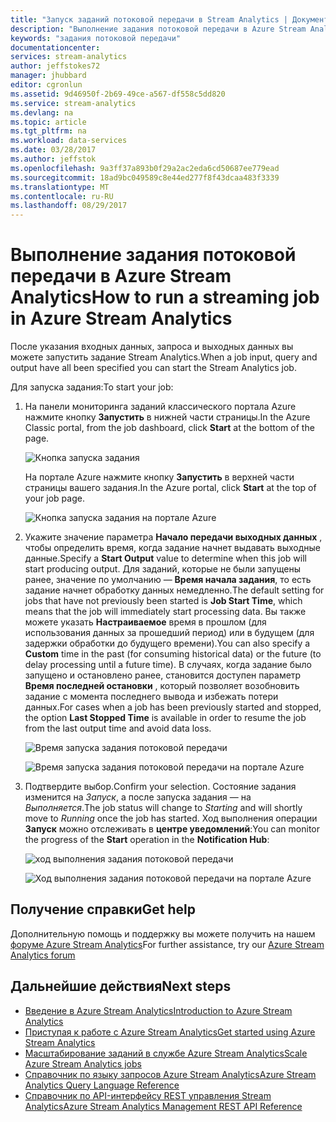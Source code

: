 ```yaml
---
title: "Запуск заданий потоковой передачи в Stream Analytics | Документация Майкрософт"
description: "Выполнение задания потоковой передачи в Azure Stream Analytics | сегмент схемы обучения."
keywords: "задания потоковой передачи"
documentationcenter: 
services: stream-analytics
author: jeffstokes72
manager: jhubbard
editor: cgronlun
ms.assetid: 9d46950f-2b69-49ce-a567-df558c5dd820
ms.service: stream-analytics
ms.devlang: na
ms.topic: article
ms.tgt_pltfrm: na
ms.workload: data-services
ms.date: 03/28/2017
ms.author: jeffstok
ms.openlocfilehash: 9a3ff37a893b0f29a2ac2eda6cd50687ee779ead
ms.sourcegitcommit: 18ad9bc049589c8e44ed277f8f43dcaa483f3339
ms.translationtype: MT
ms.contentlocale: ru-RU
ms.lasthandoff: 08/29/2017
---
```

# <a name="how-to-run-a-streaming-job-in-azure-stream-analytics"></a><span data-ttu-id="f8f75-104">Выполнение задания потоковой передачи в Azure Stream Analytics</span><span class="sxs-lookup"><span data-stu-id="f8f75-104">How to run a streaming job in Azure Stream Analytics</span></span>
<span data-ttu-id="f8f75-105">После указания входных данных, запроса и выходных данных вы можете запустить задание Stream Analytics.</span><span class="sxs-lookup"><span data-stu-id="f8f75-105">When a job input, query and output have all been specified you can start the Stream Analytics job.</span></span>

<span data-ttu-id="f8f75-106">Для запуска задания:</span><span class="sxs-lookup"><span data-stu-id="f8f75-106">To start your job:</span></span>

1. <span data-ttu-id="f8f75-107">На панели мониторинга заданий классического портала Azure нажмите кнопку **Запустить** в нижней части страницы.</span><span class="sxs-lookup"><span data-stu-id="f8f75-107">In the Azure Classic portal, from the job dashboard, click **Start** at the bottom of the page.</span></span>
   
   ![Кнопка запуска задания](./media/stream-analytics-run-a-job/1-stream-analytics-run-a-job.png)  
   
   <span data-ttu-id="f8f75-109">На портале Azure нажмите кнопку **Запустить** в верхней части страницы вашего задания.</span><span class="sxs-lookup"><span data-stu-id="f8f75-109">In the Azure portal, click **Start** at the top of your job page.</span></span>
   
   ![Кнопка запуска задания на портале Azure](./media/stream-analytics-run-a-job/4-stream-analytics-run-a-job.png)  
2. <span data-ttu-id="f8f75-111">Укажите значение параметра **Начало передачи выходных данных** , чтобы определить время, когда задание начнет выдавать выходные данные.</span><span class="sxs-lookup"><span data-stu-id="f8f75-111">Specify a **Start Output** value to determine when this job will start producing output.</span></span> <span data-ttu-id="f8f75-112">Для заданий, которые не были запущены ранее, значение по умолчанию — **Время начала задания**, то есть задание начнет обработку данных немедленно.</span><span class="sxs-lookup"><span data-stu-id="f8f75-112">The default setting for jobs that have not previously been started is **Job Start Time**, which means that the job will immediately start processing data.</span></span> <span data-ttu-id="f8f75-113">Вы также можете указать **Настраиваемое** время в прошлом (для использования данных за прошедший период) или в будущем (для задержки обработки до будущего времени).</span><span class="sxs-lookup"><span data-stu-id="f8f75-113">You can also specify a **Custom** time in the past (for consuming historical data) or the future (to delay processing until a future time).</span></span> <span data-ttu-id="f8f75-114">В случаях, когда задание было запущено и остановлено ранее, становится доступен параметр **Время последней остановки** , который позволяет возобновить задание с момента последнего вывода и избежать потери данных.</span><span class="sxs-lookup"><span data-stu-id="f8f75-114">For cases when a job has been previously started and stopped, the option **Last Stopped Time** is available in order to resume the job from the last output time and avoid data loss.</span></span>  
   
   ![Время запуска задания потоковой передачи](./media/stream-analytics-run-a-job/2-stream-analytics-run-a-job.png)  
   
   ![Время запуска задания потоковой передачи на портале Azure](./media/stream-analytics-run-a-job/5-stream-analytics-run-a-job.png)  
3. <span data-ttu-id="f8f75-117">Подтвердите выбор.</span><span class="sxs-lookup"><span data-stu-id="f8f75-117">Confirm your selection.</span></span> <span data-ttu-id="f8f75-118">Состояние задания изменится на *Запуск*, а после запуска задания — на *Выполняется*.</span><span class="sxs-lookup"><span data-stu-id="f8f75-118">The job status will change to *Starting* and will shortly move to *Running* once the job has started.</span></span> <span data-ttu-id="f8f75-119">Ход выполнения операции **Запуск** можно отслеживать в **центре уведомлений**:</span><span class="sxs-lookup"><span data-stu-id="f8f75-119">You can monitor the progress of the **Start** operation in the **Notification Hub**:</span></span>
   
   ![ход выполнения задания потоковой передачи](./media/stream-analytics-run-a-job/3-stream-analytics-run-a-job.png)  
   
   ![Ход выполнения задания потоковой передачи на портале Azure](./media/stream-analytics-run-a-job/6-stream-analytics-run-a-job.png)  

## <a name="get-help"></a><span data-ttu-id="f8f75-122">Получение справки</span><span class="sxs-lookup"><span data-stu-id="f8f75-122">Get help</span></span>
<span data-ttu-id="f8f75-123">Дополнительную помощь и поддержку вы можете получить на нашем [форуме Azure Stream Analytics](https://social.msdn.microsoft.com/Forums/en-US/home?forum=AzureStreamAnalytics)</span><span class="sxs-lookup"><span data-stu-id="f8f75-123">For further assistance, try our [Azure Stream Analytics forum](https://social.msdn.microsoft.com/Forums/en-US/home?forum=AzureStreamAnalytics)</span></span>

## <a name="next-steps"></a><span data-ttu-id="f8f75-124">Дальнейшие действия</span><span class="sxs-lookup"><span data-stu-id="f8f75-124">Next steps</span></span>
* [<span data-ttu-id="f8f75-125">Введение в Azure Stream Analytics</span><span class="sxs-lookup"><span data-stu-id="f8f75-125">Introduction to Azure Stream Analytics</span></span>](stream-analytics-introduction.md)
* [<span data-ttu-id="f8f75-126">Приступая к работе с Azure Stream Analytics</span><span class="sxs-lookup"><span data-stu-id="f8f75-126">Get started using Azure Stream Analytics</span></span>](stream-analytics-real-time-fraud-detection.md)
* [<span data-ttu-id="f8f75-127">Масштабирование заданий в службе Azure Stream Analytics</span><span class="sxs-lookup"><span data-stu-id="f8f75-127">Scale Azure Stream Analytics jobs</span></span>](stream-analytics-scale-jobs.md)
* [<span data-ttu-id="f8f75-128">Справочник по языку запросов Azure Stream Analytics</span><span class="sxs-lookup"><span data-stu-id="f8f75-128">Azure Stream Analytics Query Language Reference</span></span>](https://msdn.microsoft.com/library/azure/dn834998.aspx)
* [<span data-ttu-id="f8f75-129">Справочник по API-интерфейсу REST управления Stream Analytics</span><span class="sxs-lookup"><span data-stu-id="f8f75-129">Azure Stream Analytics Management REST API Reference</span></span>](https://msdn.microsoft.com/library/azure/dn835031.aspx)

